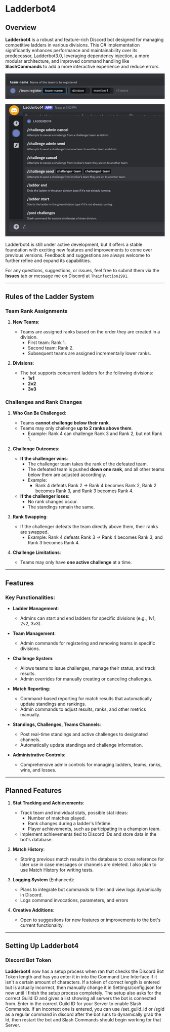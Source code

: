 # Ladderbot4

## Overview
**Ladderbot4** is a robust and feature-rich Discord bot designed for managing competitive ladders in various divisions. This C# implementation significantly enhances performance and maintainability over its predecessor, Ladderbot3.0, leveraging dependency injection, a more modular architecture, and improved command handling like **SlashCommands** to add a more interactive experience and reduce errors.

![SlashCommand Example 1](examples/example1.png)

![SlashCommand Example 2](examples/example2.png)

Ladderbot4 is still under active development, but it offers a stable foundation with exciting new features and improvements to come over previous versions. Feedback and suggestions are always welcome to further refine and expand its capabilities.

For any questions, suggestions, or issues, feel free to submit them via the **Issues** tab or message me on Discord at `Theinfection1991`.

---

## Rules of the Ladder System

### Team Rank Assignments
1. **New Teams**:
   - Teams are assigned ranks based on the order they are created in a division.
     - First team: Rank 1.
     - Second team: Rank 2.
     - Subsequent teams are assigned incrementally lower ranks.
   
2. **Divisions**:
   - The bot supports concurrent ladders for the following divisions:
     - **1v1**
     - **2v2**
     - **3v3**

### Challenges and Rank Changes
1. **Who Can Be Challenged**:
   - Teams **cannot challenge below their rank**.
   - Teams may only challenge **up to 2 ranks above them**.
     - Example: Rank 4 can challenge Rank 3 and Rank 2, but not Rank 1.

2. **Challenge Outcomes**:
   - **If the challenger wins**:
     - The challenger team takes the rank of the defeated team.
     - The defeated team is pushed **down one rank**, and all other teams below them are adjusted accordingly.
     - Example:
       - Rank 4 defeats Rank 2 → Rank 4 becomes Rank 2, Rank 2 becomes Rank 3, and Rank 3 becomes Rank 4.
   - **If the challenger loses**:
     - No rank changes occur.
     - The standings remain the same.

3. **Rank Swapping**:
   - If the challenger defeats the team directly above them, their ranks are swapped.
     - Example: Rank 4 defeats Rank 3 → Rank 4 becomes Rank 3, and Rank 3 becomes Rank 4.

4. **Challenge Limitations**:
   - Teams may only have **one active challenge** at a time.

---

## Features

### Key Functionalities:

- **Ladder Management**:
  - Admins can start and end ladders for specific divisions (e.g., 1v1, 2v2, 3v3).

- **Team Management**:
  - Admin commands for registering and removing teams in specific divisions.

- **Challenge System**:
  - Allows teams to issue challenges, manage their status, and track results.
  - Admin overrides for manually creating or canceling challenges.

- **Match Reporting**:
  - Command-based reporting for match results that automatically update standings and rankings.
  - Admin commands to adjust results, ranks, and other metrics manually.

- **Standings, Challenges, Teams Channels**:
  - Post real-time standings and active challenges to designated channels.
  - Automatically update standings and challenge information.

- **Administrative Controls**:
  - Comprehensive admin controls for managing ladders, teams, ranks, wins, and losses.

---

## Planned Features

1. **Stat Tracking and Achievements**:
   - Track team and individual stats, possible stat ideas:
     - Number of matches played.
     - Rank changes during a ladder's lifetime.
     - Player achievements, such as participating in a champion team.
   - Implement achievements tied to Discord IDs and store data in the bot's database.

2. **Match History**:
   - Storing previous match results in the database to cross reference for later use in case messages or channels are deleted. I also plan to use Match History for writing tests.

3. **Logging System** (Enhanced):
   - Plans to integrate bot commands to filter and view logs dynamically in Discord.
   - Logs command invocations, parameters, and errors
     
5. **Creative Additions**:
   - Open to suggestions for new features or improvements to the bot's current functionality.

---

## Setting Up Ladderbot4

### Discord Bot Token
**Ladderbot4** now has a setup process when ran that checks the Discord Bot Token length and has you enter it in into the Command Line Interface if it isn't a certain amount of characters. If a token of correct length is entered but is actually incorrect, then manually change it in Settings/config.json for now until I finish the setup process completely. The setup also asks for the correct Guild ID and gives a list showing all servers the bot is connected from. Enter in the correct Guild ID for your Server to enable Slash Commands. If an incorrect one is entered, you can use /set_guild_id or /sgid as a regular command in discord after the bot runs to dynamically grab the Id, then restart the bot and Slash Commands should begin working for that Server.

